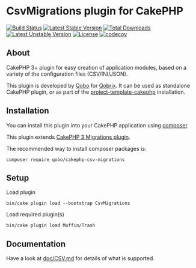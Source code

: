 # CsvMigrations plugin for CakePHP

[![Build Status](https://travis-ci.org/QoboLtd/cakephp-csv-migrations.svg?branch=master)](https://travis-ci.org/QoboLtd/cakephp-csv-migrations)
[![Latest Stable Version](https://poser.pugx.org/qobo/cakephp-csv-migrations/v/stable)](https://packagist.org/packages/qobo/cakephp-csv-migrations)
[![Total Downloads](https://poser.pugx.org/qobo/cakephp-csv-migrations/downloads)](https://packagist.org/packages/qobo/cakephp-csv-migrations)
[![Latest Unstable Version](https://poser.pugx.org/qobo/cakephp-csv-migrations/v/unstable)](https://packagist.org/packages/qobo/cakephp-csv-migrations)
[![License](https://poser.pugx.org/qobo/cakephp-csv-migrations/license)](https://packagist.org/packages/qobo/cakephp-csv-migrations)
[![codecov](https://codecov.io/gh/QoboLtd/cakephp-csv-migrations/branch/master/graph/badge.svg)](https://codecov.io/gh/QoboLtd/cakephp-csv-migrations)

## About

CakePHP 3+ plugin for easy creation of application modules, based on a
variety of the configuration files (CSV/INI/JSON).

This plugin is developed by [Qobo](https://www.qobo.biz) for [Qobrix](https://qobrix.com).  It can be used as standalone CakePHP plugin, or as part of the [project-template-cakephp](https://github.com/QoboLtd/project-template-cakephp) installation.

## Installation

You can install this plugin into your CakePHP application using [composer](http://getcomposer.org).

This plugin extends [CakePHP 3 Migrations plugin](https://github.com/cakephp/migrations).

The recommended way to install composer packages is:

```
composer require qobo/cakephp-csv-migrations
```

## Setup
Load plugin
```
bin/cake plugin load --bootstrap CsvMigrations
```

Load required plugin(s)
```
bin/cake plugin load Muffin/Trash
```

## Documentation

Have a look at [doc/CSV.md](doc/CSV.md) for details of what is supported.
